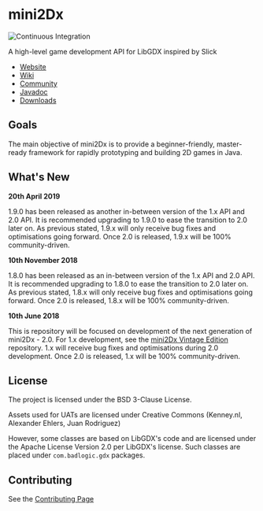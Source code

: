 mini2Dx
=======

![Continuous Integration](https://github.com/mini2Dx/mini2Dx/workflows/Continuous%20Integration/badge.svg)

A high-level game development API for LibGDX inspired by Slick

*   [Website](https://mini2Dx.org/)
*   [Wiki](https://github.com/mini2Dx/mini2Dx/wiki)
*   [Community](https://mini2dx.org/community.html)
*   [Javadoc](https://mini2dx.org/documentation.html)
*   [Downloads](https://mini2dx.org/downloads.html)

Goals
---------------------

The main objective of mini2Dx is to provide a beginner-friendly, master-ready framework for rapidly prototyping and building 2D games in Java.

What's New
---------------------

__20th April 2019__

1.9.0 has been released as another in-between version of the 1.x API and 2.0 API. It is recommended upgrading to 1.9.0 to ease the transition to 2.0 later on. As previous stated, 1.9.x will only receive bug fixes and optimisations going forward. Once 2.0 is released, 1.9.x will be 100% community-driven.

__10th November 2018__

1.8.0 has been released as an in-between version of the 1.x API and 2.0 API. It is recommended upgrading to 1.8.0 to ease the transition to 2.0 later on. As previous stated, 1.8.x will only receive bug fixes and optimisations going forward. Once 2.0 is released, 1.8.x will be 100% community-driven.

__10th June 2018__

This is repository will be focused on development of the next generation of mini2Dx - 2.0. For 1.x development, see the [mini2Dx Vintage Edition](https://github.com/mini2Dx/mini2Dx-ve) repository. 1.x will receive bug fixes and optimisations during 2.0 development. Once 2.0 is released, 1.x will be 100% community-driven.

License
---------------------

The project is licensed under the BSD 3-Clause License.

Assets used for UATs are licensed under Creative Commons (Kenney.nl, Alexander Ehlers, Juan Rodriguez)

However, some classes are based on LibGDX's code and are licensed under the Apache License Version 2.0 per LibGDX's license. Such classes are placed under ```com.badlogic.gdx``` packages.

Contributing
---------------------

See the [Contributing Page](https://github.com/mini2Dx/mini2Dx/blob/master/CONTRIBUTING.md)
